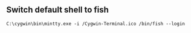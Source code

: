 ## Switch default shell to fish
```
C:\cygwin\bin\mintty.exe -i /Cygwin-Terminal.ico /bin/fish --login
```
